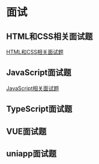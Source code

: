 # 面试

## HTML和CSS相关面试题

[HTML和CSS相关面试题](HTML和CSS相关面试题.md)  

## JavaScript面试题

[JavaScript相关面试题](JavaScript相关面试题.md)  

## TypeScript面试题

## VUE面试题

## uniapp面试题